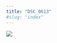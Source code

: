 ```yaml
---
title: "DSC_0613"
#slug: "index"
---
```


[![](/wp-content/2015/05/DSC_0613-300x201.jpg)](/wp-content/2015/05/DSC_0613.jpg)